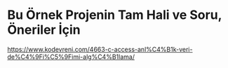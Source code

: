 # Bu Örnek Projenin Tam Hali ve Soru, Öneriler İçin

https://www.kodevreni.com/4663-c-access-anl%C4%B1k-veri-de%C4%9Fi%C5%9Fimi-alg%C4%B1lama/

